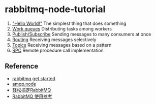 # rabbitmq-node-tutorial

1. ["Hello World!"](tutorial-one-javascript.md) The simplest thing that does something
1. [Work queues](tutorial-two-javascript.md)    Distributing tasks among workers
1. [Publish/Subscribe](tutorial-three-javascript.md)    Sending messages to many consumers at once
1. [Routing](tutorial-four-javascript.md)    Receiving messages selectively
1. [Topics](tutorial-five-javascript.md)    Receiving messages based on a pattern
1. [RPC](tutorial-six-javascript.md)    Remote procedure call implementation

## Reference
* [rabbitmq get started](https://www.rabbitmq.com/getstarted.html)
* [amqp.node](http://www.squaremobius.net/amqp.node/)
* [轻松搞定RabbitMQ](http://blog.csdn.net/column/details/rabbitmq-arron.html)
* [RabbitMQ 使用参考](http://www.zouyesheng.com/rabbitmq.html)
